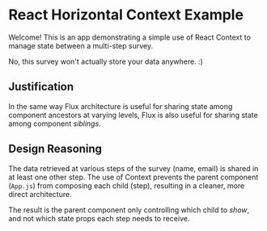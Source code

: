 # React Horizontal Context Example

Welcome! This is an app demonstrating a simple use of React Context to manage state between a multi-step survey.

No, this survey won't actually store your data anywhere. :)

## Justification

In the same way Flux architecture is useful for sharing state among component ancestors at varying levels, Flux is also useful for sharing state among component _siblings_.

## Design Reasoning

The data retrieved at various steps of the survey (name, email) is shared in at least one other step. The use of Context prevents the parent component (`App.js`) from composing each child (step), resulting in a cleaner, more direct architecture.

The result is the parent component only controlling which child to _show_, and not which state props each step needs to receive.
